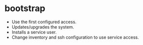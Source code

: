 # bootstrap

* Use the first configured access.
* Updates/upgrades the system.
* Installs a service user.
* Change inventory and ssh configuration to use service access.
